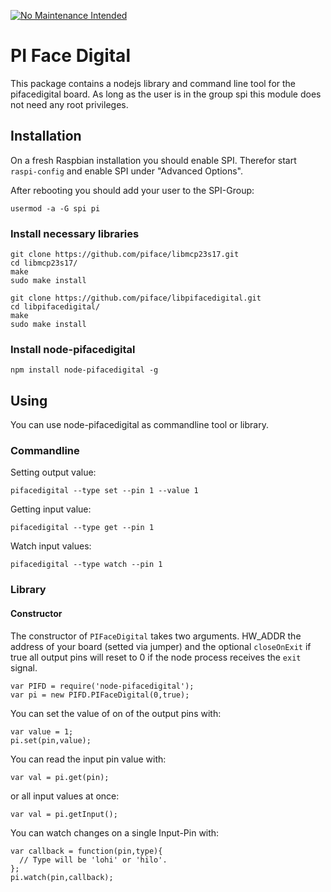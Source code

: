 [![No Maintenance Intended](http://unmaintained.tech/badge.svg)](http://unmaintained.tech/)

# PI Face Digital

This package contains a nodejs library and command line tool for the pifacedigital board.
As long as the user is in the group spi this module does not need any root privileges.

## Installation

On a fresh Raspbian installation you should enable SPI. Therefor start `raspi-config` and
enable SPI under "Advanced Options".

After rebooting you should add your user to the SPI-Group:
```
usermod -a -G spi pi
```

### Install necessary libraries

```
git clone https://github.com/piface/libmcp23s17.git
cd libmcp23s17/
make
sudo make install
```

```
git clone https://github.com/piface/libpifacedigital.git
cd libpifacedigital/
make
sudo make install
```

### Install node-pifacedigital

```
npm install node-pifacedigital -g
```


## Using

You can use node-pifacedigital as commandline tool or library.

### Commandline

Setting output value:
```
pifacedigital --type set --pin 1 --value 1
```

Getting input value:
```
pifacedigital --type get --pin 1
```

Watch input values:
```
pifacedigital --type watch --pin 1
```
### Library

#### Constructor

The constructor of `PIFaceDigital` takes two arguments. HW_ADDR the address of
your board (setted via jumper) and the optional `closeOnExit` if true all output
pins will reset to 0 if the node process receives the `exit` signal.

```
var PIFD = require('node-pifacedigital');
var pi = new PIFD.PIFaceDigital(0,true);
```

You can set the value of on of the output pins with:

```
var value = 1;
pi.set(pin,value);
```

You can read the input pin value with:
```
var val = pi.get(pin);
```
or all input values at once:
```
var val = pi.getInput();
```

You can watch changes on a single Input-Pin with:

```
var callback = function(pin,type){
  // Type will be 'lohi' or 'hilo'.
};
pi.watch(pin,callback);
```
